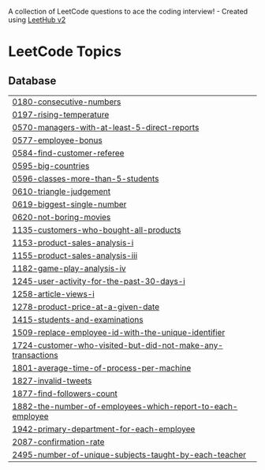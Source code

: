 A collection of LeetCode questions to ace the coding interview! - Created using [LeetHub v2](https://github.com/arunbhardwaj/LeetHub-2.0)
<!---LeetCode Topics Start-->
# LeetCode Topics
## Database
|  |
| ------- |
| [0180-consecutive-numbers](https://github.com/fkappus/Leetcode-Top-50-SQL/tree/master/0180-consecutive-numbers) |
| [0197-rising-temperature](https://github.com/fkappus/Leetcode-Top-50-SQL/tree/master/0197-rising-temperature) |
| [0570-managers-with-at-least-5-direct-reports](https://github.com/fkappus/Leetcode-Top-50-SQL/tree/master/0570-managers-with-at-least-5-direct-reports) |
| [0577-employee-bonus](https://github.com/fkappus/Leetcode-Top-50-SQL/tree/master/0577-employee-bonus) |
| [0584-find-customer-referee](https://github.com/fkappus/Leetcode-Top-50-SQL/tree/master/0584-find-customer-referee) |
| [0595-big-countries](https://github.com/fkappus/Leetcode-Top-50-SQL/tree/master/0595-big-countries) |
| [0596-classes-more-than-5-students](https://github.com/fkappus/Leetcode-Top-50-SQL/tree/master/0596-classes-more-than-5-students) |
| [0610-triangle-judgement](https://github.com/fkappus/Leetcode-Top-50-SQL/tree/master/0610-triangle-judgement) |
| [0619-biggest-single-number](https://github.com/fkappus/Leetcode-Top-50-SQL/tree/master/0619-biggest-single-number) |
| [0620-not-boring-movies](https://github.com/fkappus/Leetcode-Top-50-SQL/tree/master/0620-not-boring-movies) |
| [1135-customers-who-bought-all-products](https://github.com/fkappus/Leetcode-Top-50-SQL/tree/master/1135-customers-who-bought-all-products) |
| [1153-product-sales-analysis-i](https://github.com/fkappus/Leetcode-Top-50-SQL/tree/master/1153-product-sales-analysis-i) |
| [1155-product-sales-analysis-iii](https://github.com/fkappus/Leetcode-Top-50-SQL/tree/master/1155-product-sales-analysis-iii) |
| [1182-game-play-analysis-iv](https://github.com/fkappus/Leetcode-Top-50-SQL/tree/master/1182-game-play-analysis-iv) |
| [1245-user-activity-for-the-past-30-days-i](https://github.com/fkappus/Leetcode-Top-50-SQL/tree/master/1245-user-activity-for-the-past-30-days-i) |
| [1258-article-views-i](https://github.com/fkappus/Leetcode-Top-50-SQL/tree/master/1258-article-views-i) |
| [1278-product-price-at-a-given-date](https://github.com/fkappus/Leetcode-Top-50-SQL/tree/master/1278-product-price-at-a-given-date) |
| [1415-students-and-examinations](https://github.com/fkappus/Leetcode-Top-50-SQL/tree/master/1415-students-and-examinations) |
| [1509-replace-employee-id-with-the-unique-identifier](https://github.com/fkappus/Leetcode-Top-50-SQL/tree/master/1509-replace-employee-id-with-the-unique-identifier) |
| [1724-customer-who-visited-but-did-not-make-any-transactions](https://github.com/fkappus/Leetcode-Top-50-SQL/tree/master/1724-customer-who-visited-but-did-not-make-any-transactions) |
| [1801-average-time-of-process-per-machine](https://github.com/fkappus/Leetcode-Top-50-SQL/tree/master/1801-average-time-of-process-per-machine) |
| [1827-invalid-tweets](https://github.com/fkappus/Leetcode-Top-50-SQL/tree/master/1827-invalid-tweets) |
| [1877-find-followers-count](https://github.com/fkappus/Leetcode-Top-50-SQL/tree/master/1877-find-followers-count) |
| [1882-the-number-of-employees-which-report-to-each-employee](https://github.com/fkappus/Leetcode-Top-50-SQL/tree/master/1882-the-number-of-employees-which-report-to-each-employee) |
| [1942-primary-department-for-each-employee](https://github.com/fkappus/Leetcode-Top-50-SQL/tree/master/1942-primary-department-for-each-employee) |
| [2087-confirmation-rate](https://github.com/fkappus/Leetcode-Top-50-SQL/tree/master/2087-confirmation-rate) |
| [2495-number-of-unique-subjects-taught-by-each-teacher](https://github.com/fkappus/Leetcode-Top-50-SQL/tree/master/2495-number-of-unique-subjects-taught-by-each-teacher) |
<!---LeetCode Topics End-->